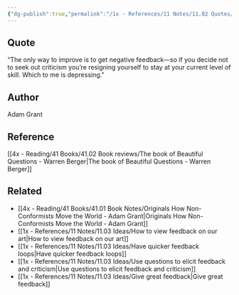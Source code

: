 ```yaml
---
{"dg-publish":true,"permalink":"/1x - References/11 Notes/11.02 Quotes/The only way to improve is to get negative feedback - Adam Grant/","title":"structure note","noteIcon":""}
---
```



## Quote
“The only way to improve is to get negative feedback—so if you decide not to seek out criticism you’re resigning yourself to stay at your current level of skill. Which to me is depressing.”

## Author
Adam Grant 

## Reference
[[4x - Reading/41 Books/41.02 Book reviews/The book of Beautiful Questions - Warren Berger\|The book of Beautiful Questions - Warren Berger]]

## Related
- [[4x - Reading/41 Books/41.01 Book Notes/Originals How Non-Conformists Move the World - Adam Grant\|Originals How Non-Conformists Move the World - Adam Grant]]
- [[1x - References/11 Notes/11.03 Ideas/How to view feedback on our art\|How to view feedback on our art]]
- [[1x - References/11 Notes/11.03 Ideas/Have quicker feedback loops\|Have quicker feedback loops]]
- [[1x - References/11 Notes/11.03 Ideas/Use questions to elicit feedback and criticism\|Use questions to elicit feedback and criticism]]
- [[1x - References/11 Notes/11.03 Ideas/Give great feedback\|Give great feedback]]